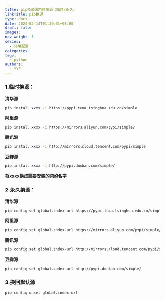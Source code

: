 ```yaml
---
title: pip修改国内镜像源（临时/永久）
linkTitle: pip换源
type: docs
date: 2024-02-14T01:20:01+08:00
draft: false
images:
nav_weight: 1
series:
  - 环境配置
categories:
tags:
  - python
authors:
  - YYF
---
```


<!--more-->

### 1.临时换源：

**清华源**

```bash
pip install xxxx -i https://pypi.tuna.tsinghua.edu.cn/simple
```

**阿里源**

```bash
pip install xxxx -i https://mirrors.aliyun.com/pypi/simple/
```

**腾讯源**

```bash
pip install xxxx -i http://mirrors.cloud.tencent.com/pypi/simple
```

**豆瓣源**

```bash
pip install xxxx -i http://pypi.douban.com/simple/
```

**将xxxx换成需要安装的包的名字**

### 2.永久换源：

**清华源**

```bash
pip config set global.index-url https://pypi.tuna.tsinghua.edu.cn/simple
```

**阿里源**

```bash
pip config set global.index-url https://mirrors.aliyun.com/pypi/simple/
```

**腾讯源**

```bash
pip config set global.index-url http://mirrors.cloud.tencent.com/pypi/simple
```

**豆瓣源**

```bash
pip config set global.index-url http://pypi.douban.com/simple/
```

### 3.换回默认源

```bash
pip config unset global.index-url
```
